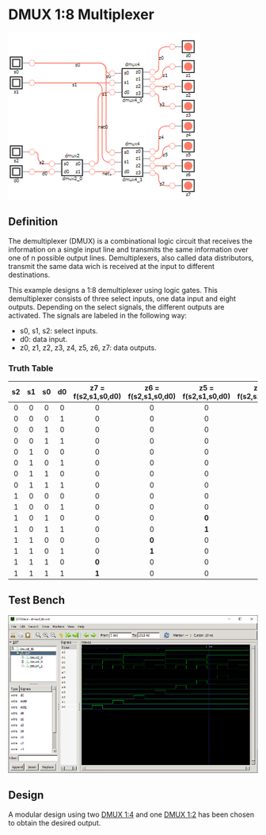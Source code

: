 # DMUX 1:8 Multiplexer

![dmux8 synthesis](./synthesis.png "DMUX 1:8 Synthesis")

## Definition
The demultiplexer (DMUX) is a combinational logic circuit that receives the information on a single input line and transmits the same information over one of n possible output lines. Demultiplexers, also called data distributors, transmit the same data wich is received at the input to different destinations.

This example designs a 1:8 demultiplexer using logic gates. This demultiplexer consists of three select inputs, one data input and eight outputs. Depending on the select signals, the different outputs are activated. The signals are labeled in the following way:
* s0, s1, s2: select inputs.
* d0: data input.
* z0, z1, z2, z3, z4, z5, z6, z7: data outputs.

### Truth Table
|s2 | s1 | s0 | d0 | z7 = f(s2,s1,s0,d0) | z6 = f(s2,s1,s0,d0) | z5 = f(s2,s1,s0,d0) | z4 = f(s2,s1,s0,d0) | z3 = f(s2,s1,s0,d0) | z2 = f(s2,s1,s0,d0) | z1 = f(s2,s1,s0,d0) | z0 = f(s2,s1,s0,d0) |
|:---:|:---:|:---:|:---:|:---:|:---:|:---:|:---:|:---:|:---:|:---:|:---:|
|0| 0| 0| 0| 0| 0| 0| 0| 0| 0| 0| **0**|
|0| 0| 0| 1| 0| 0| 0| 0| 0| 0| 0| **1**|
|0| 0| 1| 0| 0| 0| 0| 0| 0| 0| **0**| 0|
|0| 0| 1| 1| 0| 0| 0| 0| 0| 0| **1**| 0|
|0| 1| 0| 0| 0| 0| 0| 0| 0| **0**| 0| 0|
|0| 1| 0| 1| 0| 0| 0| 0| 0| **1**| 0| 0|
|0| 1| 1| 0| 0| 0| 0| 0| **0**| 0| 0| 0|
|0| 1| 1| 1| 0| 0| 0| 0| **1**| 0| 0| 0|
|1| 0| 0| 0| 0| 0| 0| **0**| 0| 0| 0| 0|
|1| 0| 0| 1| 0| 0| 0| **1**| 0| 0| 0| 0|
|1| 0| 1| 0| 0| 0| **0**| 0| 0| 0| 0| 0|
|1| 0| 1| 1| 0| 0| **1**| 0| 0| 0| 0| 0|
|1| 1| 0| 0| 0| **0**| 0| 0| 0| 0| 0| 0|
|1| 1| 0| 1| 0| **1**| 0| 0| 0| 0| 0| 0|
|1| 1| 1| 0| **0**| 0| 0| 0| 0| 0| 0| 0|
|1| 1| 1| 1| **1**| 0| 0| 0| 0| 0| 0| 0|

## Test Bench
![dmux8 tb](./dmux8_tb.png "DMUX 1:8 Test Bench")

## Design
A modular design using two [DMUX 1:4](../dmux4/README.md) and one [DMUX 1:2](../dmux2/README.md) has been chosen to obtain the desired output.
